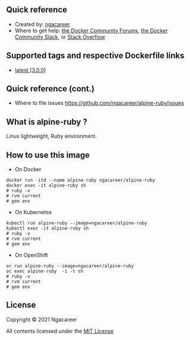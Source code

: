 ## Quick reference
- Created by: <a href="https://github.com/ngacareer">ngacareer</a>
- Where to get help: <a href="https://forums.docker.com/">the Docker Community Forums</a>, <a href="https://dockr.ly/slack">the Docker Community Slack</a>, or <a href="https://stackoverflow.com/search?tab=newest&amp;q=docker">Stack Overflow</a>

## Supported tags and respective Dockerfile links
- <a href="https://github.com/ngacareer/alpine-ruby/blob/master/Dockerfile">latest (3.0.0)</a>

## Quick reference (cont.)
- Where to file issues <a href="https://github.com/ngacareer/alpine-ruby/issues">https://github.com/ngacareer/alpine-ruby/issues</a>

## What is alpine-ruby ? 

Linux lightweight, Ruby environment.

## How to use this image
- On Docker 
```
docker run -itd --name alpine-ruby ngacareer/alpine-ruby
docker exec -it alpine-ruby sh
# ruby -v
# rvm current
# gem env
 ```
- On Kubernetes
 ```
kubectl run alpine-ruby --image=ngacareer/alpine-ruby
kubectl exec -it alpine-ruby sh
# ruby -v
# rvm current
# gem env
 ```
- On OpenShift
 ```
oc run alpine-ruby --image=ngacareer/alpine-ruby
oc exec alpine-ruby  -i -t sh
# ruby -v
# rvm current
# gem env
 ```
## License

Copyright © 2021 Ngacareer

All contents licensed under the [MIT License](LICENSE)
